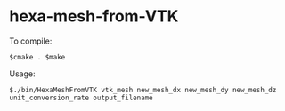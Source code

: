 # hexa-mesh-from-VTK

To compile:

``
$cmake .
$make
``

Usage:

``
$./bin/HexaMeshFromVTK vtk_mesh new_mesh_dx new_mesh_dy new_mesh_dz unit_conversion_rate output_filename 
``

